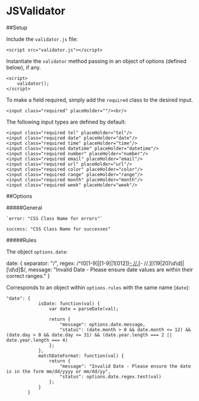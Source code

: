 JSValidator
===========

##Setup

Include the `validator.js` file:

	<script src="validator.js"></script>

Instantiate the `validator` method passing in an object of options (defined below), if any.

	<script>
		validator();
	</script>

To make a field required, simply add the `required` class to the desired input.

	<input class="required" placeHolder=""/><br/>

The following input types are defined by default:

	<input class="required tel" placeHolder="tel"/>
	<input class="required date" placeHolder="date"/>
	<input class="required time" placeHolder="time"/>
	<input class="required datetime" placeHolder="datetime"/>
	<input class="required number" placeHolder="number"/>
	<input class="required email" placeHolder="email"/>
	<input class="required url" placeHolder="url"/>
	<input class="required color" placeHolder="color"/>
	<input class="required range" placeHolder="range"/>
	<input class="required month" placeHolder="month"/>
	<input class="required week" placeHolder="week"/>

##Options

#####General

	`error: "CSS Class Name for errors"`
  `success: "CSS Class Name for successes"`

#####Rules

The object `options.date`:

  date: {
            separator: "/",
            regex: /^(0[1-9]|[1-9]|1[012])[- //.](0[1-9]|[1-9]|[12][0-9]|3[01])[- //.][(19|20)\d\d]|[\d\d]$/,
            message: "Invalid Date - Please ensure date values are within their correct ranges."
   			 }

Corresponds to an object within `options.rules` with the same name (`date`):

 	"date": {
                isDate: function(val) {
                    var date = parseDate(val);

                    return {
                        "message": options.date.message,
                        "status": (date.month > 0 && date.month <= 12) && (date.day > 0 && date.day <= 31) && (date.year.length === 2 || date.year.length === 4)
                    };
                },
                matchDateFormat: function(val) {
                    return {
                        "message": "Invalid Date - Please ensure the date is in the form mm/dd/yyyy or mm/dd/yy",
                        "status": options.date.regex.test(val)
                    };
                }
            }
